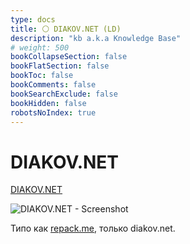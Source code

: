 ```yaml
---
type: docs
title: ⚪️ DIAKOV.NET (LD)
description: "kb a.k.a Knowledge Base"
# weight: 500
bookCollapseSection: false
bookFlatSection: false
bookToc: false
bookComments: false
bookSearchExclude: false
bookHidden: false
robotsNoIndex: true
---
```


# DIAKOV.NET

[DIAKOV.NET](https://diakov.net/?nt)

![DIAKOV.NET - Screenshot](@img/diakov.net-screenshot.avif)

Типо как [repack.me](../repack.me), только diakov.net.
